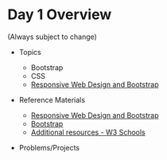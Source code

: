 # Day 1 Overview

(Always subject to change)

- Topics
  - Bootstrap
  -  CSS
  -  [Responsive Web Design and Bootstrap](https://docs.google.com/a/wecancodeit.org/presentation/d/1BAHrkWWnF0gcGRMoii8iYbwQVK4OjS3yC1B8M_zVwaY/edit?usp=sharing)
  
- Reference Materials
  - [Responsive Web Design and Bootstrap](https://github.com/laurenholloway/Life-Is-Strange)
  - [Bootstrap](http://getbootstrap.com/)
  - [Additional resources - W3 Schools](http://www.w3schools.com/bootstrap/)
  
- Problems/Projects
